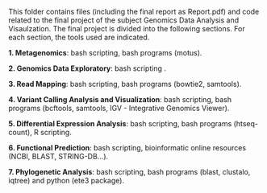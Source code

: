 This folder contains files (including the final report as Report.pdf) and code related to the final project of the subject Genomics Data Analysis and Visaulzation. The final project is divided into the following sections. For each section, the tools used are indicated.

**1. Metagenomics**: bash scripting, bash programs (motus).

**2. Genomics Data Exploratory**: bash scripting .

**3. Read Mapping**: bash scripting, bash programs (bowtie2, samtools).

**4. Variant Calling Analysis and Visualization**: bash scripting, bash programs (bcftools, samtools, IGV - Integrative Genomics Viewer).

**5. Differential Expression Analysis**: bash scripting, bash programs (htseq-count), R scripting. 

**6. Functional Prediction**: bash scripting, bioinformatic online resources (NCBI, BLAST, STRING-DB...).

**7. Phylogenetic Analysis**: bash scripting, bash programs (blast, clustalo, iqtree) and python (ete3 package).
